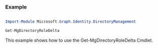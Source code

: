 ### Example

```powershell

Import-Module Microsoft.Graph.Identity.DirectoryManagement

Get-MgDirectoryRoleDelta

```
This example shows how to use the Get-MgDirectoryRoleDelta Cmdlet.

